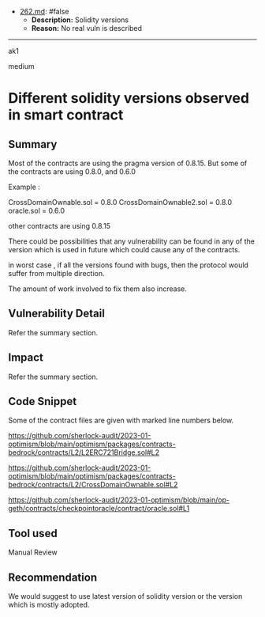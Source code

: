 
- [262.md](processed/false/262.md): #false
  - **Description:** Solidity versions
  - **Reason:** No real vuln is described

---

ak1

medium

# Different solidity versions observed in smart contract

## Summary

Most of the contracts are using the pragma version of 0.8.15. But some of the contracts are using 0.8.0, and 0.6.0

Example :

CrossDomainOwnable.sol = 0.8.0
CrossDomainOwnable2.sol = 0.8.0
oracle.sol = 0.6.0

other contracts are using 0.8.15

There could be possibilities that any vulnerability can be found in any of the version which is used in future which could cause any of the contracts.

in worst case , if all the versions found with bugs, then the protocol would suffer from multiple direction.

The amount of work involved to fix them also increase.

## Vulnerability Detail

Refer the summary section.

## Impact

Refer the summary section.

## Code Snippet

Some of the contract files are given with marked line numbers below.

https://github.com/sherlock-audit/2023-01-optimism/blob/main/optimism/packages/contracts-bedrock/contracts/L2/L2ERC721Bridge.sol#L2

https://github.com/sherlock-audit/2023-01-optimism/blob/main/optimism/packages/contracts-bedrock/contracts/L2/CrossDomainOwnable.sol#L2

https://github.com/sherlock-audit/2023-01-optimism/blob/main/op-geth/contracts/checkpointoracle/contract/oracle.sol#L1

## Tool used

Manual Review

## Recommendation

We would suggest to use latest version of solidity version or the version which is mostly adopted.
